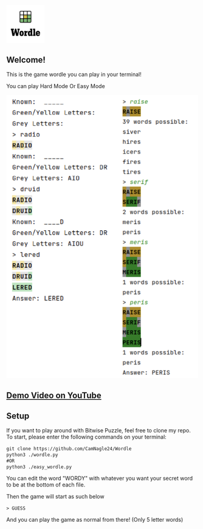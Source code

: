 <img src="assets/wordle-logo.png" width="100">

## Welcome!
This is the game wordle you can play in your terminal!

You can play Hard Mode                        Or Easy Mode &nbsp;

<img src="assets/Tests.png" width="600">

## <a href="https://www.youtube.com/watch?v=UNz9k9E9IWM"> Demo Video on YouTube </a>

## Setup

If you want to play around with Bitwise Puzzle, feel free to clone my repo. To start, please enter the following commands on your terminal:

```
git clone https://github.com/CamNagle24/Wordle
python3 ./wordle.py
#OR
python3 ./easy_wordle.py
```

You can edit the word "WORDY" with whatever you want your secret word to be at the bottom of each file.

Then the game will start as such below

```
> GUESS
```
And you can play the game as normal from there! (Only 5 letter words)
